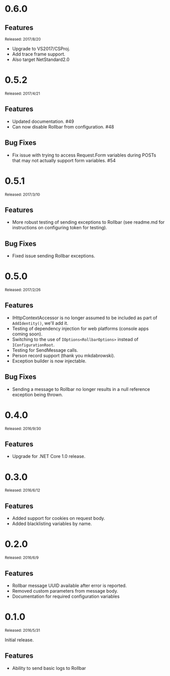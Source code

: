﻿# 0.6.0

## Features
<sup>Released: 2017/8/20</sup>

 - Upgrade to VS2017/CSProj.
 - Add trace frame support.
 - Also target NetStandard2.0

# 0.5.2
<sup>Released: 2017/4/21</sup>

## Features

 - Updated documentation. #49
 - Can now disable Rollbar from configuration. #48

## Bug Fixes

 - Fix issue with trying to access Request.Form variables during POSTs that may not actually support form variables. #54

# 0.5.1
<sup>Released: 2017/3/10</sup>

## Features

 - More robust testing of sending exceptions to Rollbar (see readme.md for instructions on configuring token for testing).

## Bug Fixes

 - Fixed issue sending Rollbar exceptions.

# 0.5.0
<sup>Released: 2017/2/26</sup>

## Features

- IHttpContextAccessor is no longer assumed to be included as part of `AddIdentity()`, we'll add it.
- Testing of dependency injection for web platforms (console apps coming soon).
- Switching to the use of `IOptions<RollbarOptions>` instead of `IConfigurationRoot`.
- Testing for SendMessage calls.
- Person record support (thank you mkdabrowski).
- Exception builder is now injectable.

## Bug Fixes

- Sending a message to Rollbar no longer results in a null reference exception being thrown.


# 0.4.0
<sup>Released: 2016/9/30</sup>

## Features

- Upgrade for .NET Core 1.0 release.

# 0.3.0
<sup>Released: 2016/6/12</sup>

## Features

- Added support for cookies on request body.
- Added blacklisting variables by name.

# 0.2.0
<sup>Released: 2016/6/9</sup>

## Features

- Rollbar message UUID available after error is reported.
- Removed custom parameters from message body.
- Documentation for required configuration variables 


# 0.1.0
<sup>Released: 2016/5/31</sup>

Initial release.

## Features

- Ability to send basic logs to Rollbar
